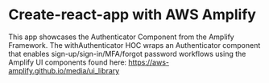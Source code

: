 # Create-react-app with AWS Amplify
This app showcases the Authenticator Component from the Amplify Framework. The withAuthenticator HOC wraps an Authenticator component that enables sign-up/sign-in/MFA/forgot password workflows using the Amplify UI components found here: https://aws-amplify.github.io/media/ui_library


